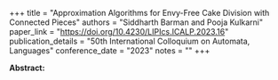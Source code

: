 +++
title = "Approximation Algorithms for Envy-Free Cake Division with Connected Pieces"
authors = "Siddharth Barman and Pooja Kulkarni"
paper_link = "https://doi.org/10.4230/LIPIcs.ICALP.2023.16"
publication_details = "50th International Colloquium on Automata,  Languages"
conference_date = "2023"
notes = ""
+++

<b>Abstract:</b>
